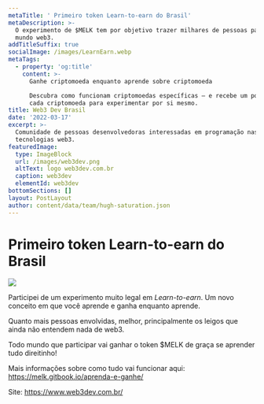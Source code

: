 ```yaml
---
metaTitle: ' Primeiro token Learn-to-earn do Brasil'
metaDescription: >-
  O experimento de $MELK tem por objetivo trazer milhares de pessoas para o novo
  mundo web3.
addTitleSuffix: true
socialImage: /images/LearnEarn.webp
metaTags:
  - property: 'og:title'
    content: >-
      Ganhe criptomoeda enquanto aprende sobre criptomoeda

      Descubra como funcionam criptomoedas específicas — e recebe um pouco de
      cada criptomoeda para experimentar por si mesmo.
title: Web3 Dev Brasil
date: '2022-03-17'
excerpt: >-
  Comunidade de pessoas desenvolvedoras interessadas em programação nas
  tecnologias web3.
featuredImage:
  type: ImageBlock
  url: /images/web3dev.png
  altText: logo web3dev.com.br
  caption: web3dev
  elementId: web3dev
bottomSections: []
layout: PostLayout
author: content/data/team/hugh-saturation.json
---
```

# Primeiro token Learn-to-earn do Brasil

![](/images/melkcoin.png)

Participei de um experimento muito legal em *Learn-to-earn*. Um novo conceito em que você aprende e ganha enquanto aprende.

Quanto mais pessoas envolvidas, melhor, principalmente os leigos que ainda não entendem nada de web3.

Todo mundo que participar vai ganhar o token $MELK de graça se aprender tudo direitinho!

Mais informações sobre como tudo vai funcionar aqui:
<https://melk.gitbook.io/aprenda-e-ganhe/>

Site: <https://www.web3dev.com.br/>
